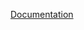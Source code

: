 [Documentation](https://github.com/michaelrzg/Medical-Diagnosis-via-Machine-Learning/blob/main/cs6045_project.pdf)
